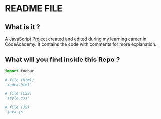 # README FILE

## What is it ?

A JavaScript Project created and edited during my learning career in CodeAcademy. It contains the code with comments for more explanation.

## What will you find inside this Repo ?
```Python
import foobar

# file (Html)
'index.html'

# file (CSS)
'style.css'

# file (JS)
'java.js'
```
